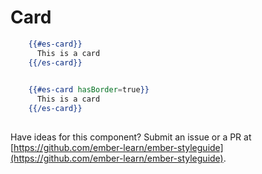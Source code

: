 # Card

```handlebars
    {{#es-card}}
      This is a card
    {{/es-card}}
  
```

```handlebars
    {{#es-card hasBorder=true}}
      This is a card
    {{/es-card}}
  
```

<aside role="note">

Have ideas for this component? Submit an issue or a PR at [https://github.com/ember-learn/ember-styleguide](https://github.com/ember-learn/ember-styleguide).

</aside>
